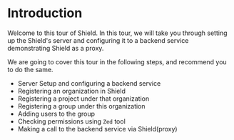 # Introduction

Welcome to this tour of Shield. In this tour, we will take you through setting up the Shield's server and configuring it to a backend service demonstrating Shield as a proxy.

We are going to cover this tour in the following steps, and recommend you to do the same.
- Server Setup and configuring a backend service
- Registering an organization in Shield
- Registering a project under that organization
- Registering a group under this organization
- Adding users to the group
- Checking permissions using `Zed` tool
- Making a call to the backend service via Shield(proxy)
